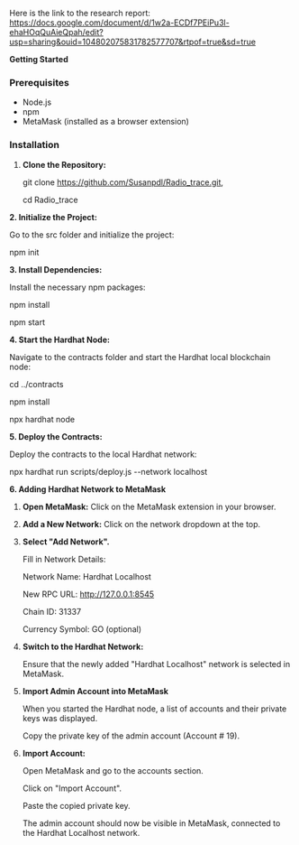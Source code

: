 Here is the link to the research report: https://docs.google.com/document/d/1w2a-ECDf7PEiPu3l-ehaHOqQuAieQpah/edit?usp=sharing&ouid=104802075831782577707&rtpof=true&sd=true 


**Getting Started**

### Prerequisites
- Node.js
- npm
- MetaMask (installed as a browser extension)
  
### Installation
1. **Clone the Repository:**

   git clone https://github.com/Susanpdl/Radio_trace.git,
   
   cd Radio_trace
   
**2. Initialize the Project:**

   Go to the src folder and initialize the project:
   
   npm init
   
**3. Install Dependencies:**

   Install the necessary npm packages:
   
   npm install

   npm start
   
**4. Start the Hardhat Node:**

   Navigate to the contracts folder and start the Hardhat local blockchain node:
   
   cd ../contracts
   
   npm install
   
   npx hardhat node

**5. Deploy the Contracts:**

   Deploy the contracts to the local Hardhat network:
   
   npx hardhat run scripts/deploy.js --network localhost


**6. Adding Hardhat Network to MetaMask**

  1. **Open MetaMask:**
      Click on the MetaMask extension in your browser.
    
  2. **Add a New Network:**
      Click on the network dropdown at the top.

  3. **Select "Add Network".**
     
      Fill in Network Details:
     
      Network Name: Hardhat Localhost
     
      New RPC URL: http://127.0.0.1:8545
     
      Chain ID: 31337
     
      Currency Symbol: GO (optional)

  5. **Switch to the Hardhat Network:**
     
      Ensure that the newly added "Hardhat Localhost" network is selected in MetaMask.

  6. **Import Admin Account into MetaMask**

      When you started the Hardhat node, a list of accounts and their private keys was displayed.
      
      Copy the private key of the admin account (Account # 19).

  7. **Import Account:**

      Open MetaMask and go to the accounts section.
      
      Click on "Import Account".
      
      Paste the copied private key.
      
      The admin account should now be visible in MetaMask, connected to the Hardhat Localhost network.



